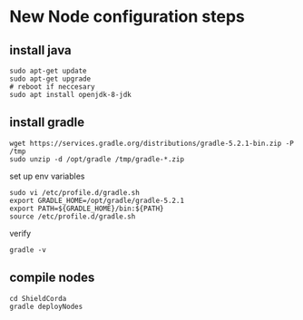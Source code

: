 # New Node configuration steps

## install java
```shell script
sudo apt-get update
sudo apt-get upgrade
# reboot if neccesary
sudo apt install openjdk-8-jdk
```

## install gradle

```shell script
wget https://services.gradle.org/distributions/gradle-5.2.1-bin.zip -P /tmp
sudo unzip -d /opt/gradle /tmp/gradle-*.zip
```
set up env variables
```shell script
sudo vi /etc/profile.d/gradle.sh
export GRADLE_HOME=/opt/gradle/gradle-5.2.1
export PATH=${GRADLE_HOME}/bin:${PATH}
source /etc/profile.d/gradle.sh
```
verify
```shell script
gradle -v
```

## compile nodes

```shell script
cd ShieldCorda
gradle deployNodes
```
